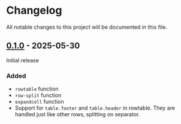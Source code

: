 # Changelog

All notable changes to this project will be documented in this file.

## [0.1.0] - 2025-05-30

Initial release

### Added

- `rowtable` function
- `row-split` function
- `expandcell` function
- Support for `table.footer` and `table.header` in rowtable.
  They are handled just like other rows, splitting on separator.


<!-- versions are final when published on typst universe -->
[Unreleased]: https://github.com/typst-community/rowmantic/compare/v0.1.0...HEAD
[0.1.0]: https://github.com/typst-community/rowmantic/releases/tag/v0.1.0
